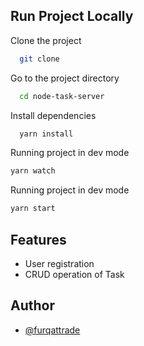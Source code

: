 
## Run Project Locally

Clone the project

```bash
  git clone 
```

Go to the project directory

```bash
  cd node-task-server
```

Install dependencies

```bash
  yarn install
```
Running project in dev mode

```bash
yarn watch
```
Running project in dev mode

```bash
yarn start
```


## Features

- User registration
- CRUD operation of Task



## Author

- [@furqattrade ](https://github.com/furqattrade)

